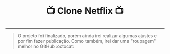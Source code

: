 # <p align="center">:tv: Clone Netflix :tv:</p>
---
> O projeto foi finalizado, porém ainda irei realizar algumas ajustes e por fim fazer publicação. Como também, irei dar uma "roupagem" melhor no GitHub :octocat:
